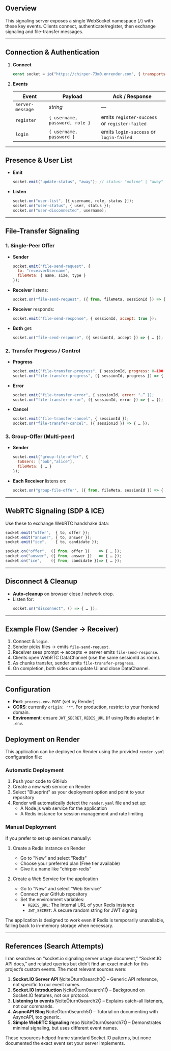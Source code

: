 ## Overview  
This signaling server exposes a single WebSocket namespace (`/`) with these key events. Clients connect, authenticate/register, then exchange signaling and file-transfer messages.

---

## Connection & Authentication

1. **Connect**  
   ```js
   const socket = io("https://chirper-73m0.onrender.com", { transports: ["websocket"] });
   ```
2. **Events**

   | Event               | Payload                                    | Ack / Response          |
   |---------------------|--------------------------------------------|-------------------------|
   | `server-message`    | _string_                                   | —                       |
   | `register`          | `{ username, password, role }`             | emits `register-success` or `register-failed` |
   | `login`             | `{ username, password }`                   | emits `login-success` or `login-failed`       |

---

## Presence & User List

- **Emit**  
  ```js
  socket.emit("update-status", "away"); // status: "online" | "away" | "offline"
  ```
- **Listen**  
  ```js
  socket.on("user-list", [{ username, role, status }]);
  socket.on("user-status", { user, status });
  socket.on("user-disconnected", username);
  ```

---

## File-Transfer Signaling

### 1. Single-Peer Offer

- **Sender**  
  ```js
  socket.emit("file-send-request", {
    to: "receiverUsername",
    fileMeta: { name, size, type }
  });
  ```
- **Receiver** listens:
  ```js
  socket.on("file-send-request", ({ from, fileMeta, sessionId }) => { … });
  ```
- **Receiver** responds:
  ```js
  socket.emit("file-send-response", { sessionId, accept: true });
  ```
- **Both** get:
  ```js
  socket.on("file-send-response", ({ sessionId, accept }) => { … });
  ```

### 2. Transfer Progress / Control

- **Progress**  
  ```js
  socket.emit("file-transfer-progress", { sessionId, progress: 0–100 });
  socket.on("file-transfer-progress", ({ sessionId, progress }) => { … });
  ```
- **Error**  
  ```js
  socket.emit("file-transfer-error", { sessionId, error: "…” });
  socket.on("file-transfer-error", ({ sessionId, error }) => { … });
  ```
- **Cancel**  
  ```js
  socket.emit("file-transfer-cancel", { sessionId });
  socket.on("file-transfer-cancel", ({ sessionId }) => { … });
  ```

### 3. Group-Offer (Multi-peer)

- **Sender**  
  ```js
  socket.emit("group-file-offer", {
    toUsers: ["bob","alice"],
    fileMeta: { … }
  });
  ```
- **Each Receiver** listens on:
  ```js
  socket.on("group-file-offer", ({ from, fileMeta, sessionId }) => { … });
  ```

---

## WebRTC Signaling (SDP & ICE)

Use these to exchange WebRTC handshake data:

```js
socket.emit("offer",  { to, offer });
socket.emit("answer", { to, answer });
socket.emit("ice",    { to, candidate });

socket.on("offer",  ({ from, offer })    => { … });
socket.on("answer", ({ from, answer })   => { … });
socket.on("ice",    ({ from, candidate })=> { … });
```

---

## Disconnect & Cleanup

- **Auto-cleanup** on browser close / network drop.
- Listen for:
  ```js
  socket.on("disconnect", () => { … });
  ```

---

## Example Flow (Sender → Receiver)

1. Connect & `login`.
2. Sender picks files → emits `file-send-request`.
3. Receiver sees prompt → accepts → server emits `file-send-response`.
4. Clients open WebRTC DataChannel (use the same sessionId as room).
5. As chunks transfer, sender emits `file-transfer-progress`.
6. On completion, both sides can update UI and close DataChannel.

---

## Configuration

- **Port**: `process.env.PORT` (set by Render)  
- **CORS**: currently `origin: "*"`. For production, restrict to your frontend domain.  
- **Environment**: ensure `JWT_SECRET`, `REDIS_URL` (if using Redis adapter) in `.env`.

## Deployment on Render

This application can be deployed on Render using the provided `render.yaml` configuration file:

### Automatic Deployment

1. Push your code to GitHub
2. Create a new web service on Render
3. Select "Blueprint" as your deployment option and point to your repository
4. Render will automatically detect the `render.yaml` file and set up:
   - A Node.js web service for the application
   - A Redis instance for session management and rate limiting

### Manual Deployment

If you prefer to set up services manually:

1. Create a Redis instance on Render
   - Go to "New" and select "Redis"
   - Choose your preferred plan (Free tier available)
   - Give it a name like "chirper-redis"
   
2. Create a Web Service for the application
   - Go to "New" and select "Web Service"
   - Connect your GitHub repository
   - Set the environment variables:
     - `REDIS_URL`: The Internal URL of your Redis instance
     - `JWT_SECRET`: A secure random string for JWT signing

The application is designed to work even if Redis is temporarily unavailable, falling back to in-memory storage when necessary.

---

## References (Search Attempts)

I ran searches on “socket.io signaling server usage document,” “Socket.IO API docs,” and related queries but didn’t find an exact match for this project’s custom events. The most relevant sources were:

1. **Socket.IO Server API** citeturn0search0 – Generic API reference, not specific to our event names.  
2. **Socket.IO Introduction** citeturn0search1 – Background on Socket.IO features, not our protocol.  
3. **Listening to events** citeturn0search2 – Explains catch-all listeners, not our commands.  
4. **AsyncAPI Blog** citeturn0search5 – Tutorial on documenting with AsyncAPI, too generic.  
5. **Simple WebRTC Signaling** repo citeturn0search7 – Demonstrates minimal signaling, but uses different event names.  

These resources helped frame standard Socket.IO patterns, but none documented the exact event set your server implements.